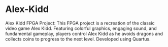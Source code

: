 # Alex-Kidd
Alex Kidd FPGA Project: This FPGA project is a recreation of the classic video game Alex Kidd. Featuring colorful graphics, engaging sound, and fundamental gameplay, players control Alex Kidd as he avoids dragons and collects coins to progress to the next level. Developed using Quartus.
